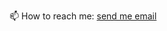 <!--
### Hi there! 👋 
I`m Mike  
<hr>
-->
📫 How to reach me: <a href='mailto:mikelpsv@gmail.com'>send me email</a>

<!--
**mikelpsv/mikelpsv** is a ✨ _special_ ✨ repository because its `README.md` (this file) appears on your GitHub profile.

Here are some ideas to get you started:

- 🔭 I’m currently working on ...
- 🌱 I’m currently learning ...
- 👯 I’m looking to collaborate on ...
- 🤔 I’m looking for help with ...
- 💬 Ask me about ...
- 📫 How to reach me: ...
- 😄 Pronouns: ...
- ⚡ Fun fact: ...
-->
